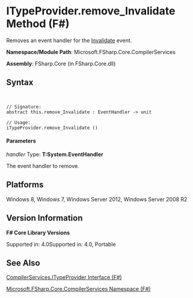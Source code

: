 # ITypeProvider.remove_Invalidate Method (F#)

Removes an event handler for the [Invalidate](http://msdn.microsoft.com/en-us/library/5a8d95dc-e462-4f07-90e4-9b8dfb82d100) event.

**Namespace/Module Path**: Microsoft.FSharp.Core.CompilerServices

**Assembly**: FSharp.Core (in FSharp.Core.dll)


## Syntax


```


// Signature:
abstract this.remove_Invalidate : EventHandler -> unit

// Usage:
iTypeProvider.remove_Invalidate ()

```



#### Parameters
*handler*
Type: **T:System.EventHandler**


The event handler to remove.




## Platforms
Windows 8, Windows 7, Windows Server 2012, Windows Server 2008 R2


## Version Information
**F# Core Library Versions**

Supported in: 4.0Supported in: 4.0, Portable




## See Also
[CompilerServices.ITypeProvider Interface &#40;F&#35;&#41;](CompilerServices.ITypeProvider-Interface-%5BFSharp%5D.md)

[Microsoft.FSharp.Core.CompilerServices Namespace &#40;F&#35;&#41;](Microsoft.FSharp.Core.CompilerServices-Namespace-%5BFSharp%5D.md)

